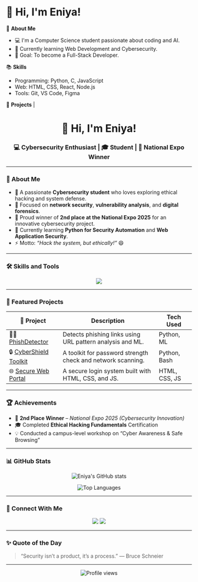 # 👋 Hi, I'm Eniya!

🌱 **About Me**
- 💻 I'm a Computer Science student passionate about coding and AI.
- 🚀 Currently learning Web Development and Cybersecurity.
- 🎯 Goal: To become a Full-Stack Developer.

📚 **Skills**
- Programming: Python, C, JavaScript
- Web: HTML, CSS, React, Node.js
- Tools: Git, VS Code, Figma

📂 **Projects**
|<!-- 👋 Hi Section -->
<h1 align="center">👋 Hi, I'm Eniya!</h1>
<h3 align="center">💻 Cybersecurity Enthusiast | 🎓 Student | 🚀 National Expo Winner</h3>

---

### 🌟 About Me
- 🧠 A passionate **Cybersecurity student** who loves exploring ethical hacking and system defense.  
- 🔐 Focused on **network security**, **vulnerability analysis**, and **digital forensics**.  
- 🥈 Proud winner of **2nd place at the National Expo 2025** for an innovative cybersecurity project.  
- 🌱 Currently learning **Python for Security Automation** and **Web Application Security**.  
- ⚡ Motto: *“Hack the system, but ethically!”* 😄  

---

### 🛠️ Skills and Tools
<p align="center">
  <img src="https://skillicons.dev/icons?i=python,linux,bash,html,css,js,git,github,vscode" />
</p>

---

### 📂 Featured Projects
| 🔰 Project | Description | Tech Used |
|------------|--------------|-----------|
| 🕵️‍♀️ [PhishDetector](https://github.com/eniyaeni/phishdetector) | Detects phishing links using URL pattern analysis and ML. | Python, ML |
| 🔒 [CyberShield Toolkit](https://github.com/eniyaeni/cybershield-toolkit) | A toolkit for password strength check and network scanning. | Python, Bash |
| 🌐 [Secure Web Portal](https://github.com/eniyaeni/secure-web-portal) | A secure login system built with HTML, CSS, and JS. | HTML, CSS, JS |

---

### 🏆 Achievements
- 🥈 **2nd Place Winner** – *National Expo 2025 (Cybersecurity Innovation)*  
- 🎓 Completed **Ethical Hacking Fundamentals** Certification  
- 💡 Conducted a campus-level workshop on “Cyber Awareness & Safe Browsing”  

---

### 📊 GitHub Stats
<p align="center">
  <img src="https://github-readme-stats.vercel.app/api?username=eniyaeni&show_icons=true&theme=tokyonight" alt="Eniya's GitHub stats" />
</p>

<p align="center">
  <img src="https://github-readme-stats.vercel.app/api/top-langs/?username=eniyaeni&layout=compact&theme=tokyonight" alt="Top Languages" />
</p>

---

### 💌 Connect With Me
<p align="center">
  <a href="mailto:eniya7665@gmail.com"><img src="https://img.shields.io/badge/-Email-red?style=flat&logo=gmail"></a>
  <a href="https://github.com/eniyaeni"><img src="https://img.shields.io/badge/-GitHub-black?style=flat&logo=github"></a>
</p>

---

### ✨ Quote of the Day
> “Security isn’t a product, it’s a process.” — Bruce Schneier  

---

<p align="center">
  <img src="https://komarev.com/ghpvc/?username=eniyaeni&label=Profile%20views&color=brightgreen&style=flat" alt="Profile views" />
</p>
